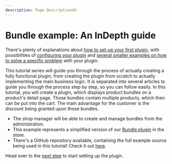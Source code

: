 ```yaml
---
description: Page Descriptiondd
---
```


# Bundle example: An InDepth guide

There's plenty of explanations about [how to set-up your first plugin](../../20-developer-guide/10-plugin-base.md), with possibilities of [configuring your plugin](../../60-references-internals/40-plugins/070-plugin-config.md) and [several smaller examples on how to solve a specific problem](https://docs.shopware.com/en/shopware-platform-dev-en/how-to) with your plugin.

This tutorial series will guide you through the process of actually creating a fully functional plugin, from creating the plugin from scratch to actually implementing the main business logic. It is separated into several articles to guide you through the process step by step, so you can follow easily. In this tutorial, you will create a plugin, which displays product bundles on a product's detail page. Those bundles contain multiple products, which then can be put into the cart. The main advantage for the customer is the discount being granted upon those bundles.

* The shop manager will be able to create and manage bundles from the administration.
* This example represents a simplified version of our [Bundle plugin](https://store.shopware.com/swagbundle/bundle.html) in the store.
* There's a GitHub repository available, containing the full example source being used in this tutorial! Check it out [here](https://github.com/shopware/swag-docs-bundle-example).

Head over to the [next step](020-setup.md) to start setting up the plugin.

